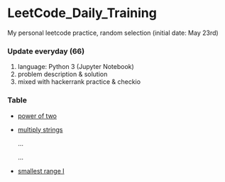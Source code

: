 # LeetCode_Daily_Training
My personal leetcode practice, random selection (initial date: May 23rd)
### Update everyday (66)
1) language: Python 3 (Jupyter Notebook)
2) problem description & solution 
3) mixed with hackerrank practice & checkio
### Table
* [power of two](https://github.com/xlyue92/LeetCode_Daily_Training/blob/master/%20power%20of%20two.ipynb)
* [multiply strings](https://github.com/xlyue92/LeetCode_Daily_Training/blob/master/multiply%20strings.ipynb)

     ...
     
     ...
   
* [smallest range I](https://github.com/xlyue92/LeetCode_Daily_Training/blob/master/smallest%20range%20I.ipynb)
